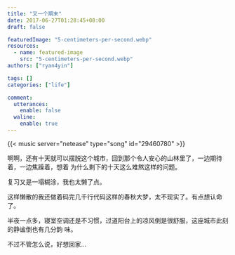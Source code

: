 ```yaml
---
title: "又一个期末"
date: 2017-06-27T01:28:45+08:00
draft: false

featuredImage: "5-centimeters-per-second.webp"
resources:
  - name: featured-image
    src: "5-centimeters-per-second.webp"
authors: ["ryan4yin"]

tags: []
categories: ["life"]

comment:
  utterances:
    enable: false
  waline:
    enable: true
---
```


<!-- Love Story - The Piano Guys -->

{{< music server="netease" type="song" id="29460780" >}}

啊啊，还有十天就可以摆脱这个城市，回到那个令人安心的山林里了，一边期待着，一边焦躁着，想着
为什么剩下的十天这么难熬这样的问题。

复习又是一塌糊涂，我也太懒了点。

这样懒散的我还做着码完几千行代码这样的春秋大梦，太不现实了。有点想认命了。

半夜一点多，寝室空调还是不习惯，过道阳台上的凉风倒是很舒服，这座城市此刻的静谧倒也有几分韵
味。

不过不管怎么说，好想回家...
